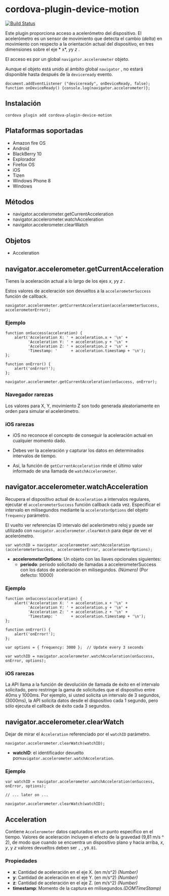 <!---
# license: Licensed to the Apache Software Foundation (ASF) under one
#         or more contributor license agreements.  See the NOTICE file
#         distributed with this work for additional information
#         regarding copyright ownership.  The ASF licenses this file
#         to you under the Apache License, Version 2.0 (the
#         "License"); you may not use this file except in compliance
#         with the License.  You may obtain a copy of the License at
#
#           http://www.apache.org/licenses/LICENSE-2.0
#
#         Unless required by applicable law or agreed to in writing,
#         software distributed under the License is distributed on an
#         "AS IS" BASIS, WITHOUT WARRANTIES OR CONDITIONS OF ANY
#         KIND, either express or implied.  See the License for the
#         specific language governing permissions and limitations
#         under the License.
-->

# cordova-plugin-device-motion

[![Build Status](https://travis-ci.org/apache/cordova-plugin-device-motion.svg)](https://travis-ci.org/apache/cordova-plugin-device-motion)

Este plugin proporciona acceso a acelerómetro del dispositivo. El acelerómetro es un sensor de movimiento que detecta el
cambio (*delta*) en movimiento con respecto a la orientación actual del dispositivo, en tres dimensiones sobre el eje *
x*, *y*y *z* .

El acceso es por un global `navigator.accelerometer` objeto.

Aunque el objeto está unido al ámbito global `navigator` , no estará disponible hasta después de la `deviceready`
evento.

    document.addEventListener ("deviceready", onDeviceReady, false);
    function onDeviceReady() {console.log(navigator.accelerometer)};

## Instalación

    cordova plugin add cordova-plugin-device-motion

## Plataformas soportadas

* Amazon fire OS
* Android
* BlackBerry 10
* Explorador
* Firefox OS
* iOS
* Tizen
* Windows Phone 8
* Windows

## Métodos

* navigator.accelerometer.getCurrentAcceleration
* navigator.accelerometer.watchAcceleration
* navigator.accelerometer.clearWatch

## Objetos

* Acceleration

## navigator.accelerometer.getCurrentAcceleration

Tienes la aceleración actual a lo largo de los ejes *x*, *y*y *z* .

Estos valores de aceleración son devueltos a la `accelerometerSuccess` función de callback.

    navigator.accelerometer.getCurrentAcceleration(accelerometerSuccess, accelerometerError);

### Ejemplo

    function onSuccess(acceleration) {
        alert('Acceleration X: ' + acceleration.x + '\n' +
              'Acceleration Y: ' + acceleration.y + '\n' +
              'Acceleration Z: ' + acceleration.z + '\n' +
              'Timestamp: '      + acceleration.timestamp + '\n');
    };
    
    function onError() {
        alert('onError!');
    };
    
    navigator.accelerometer.getCurrentAcceleration(onSuccess, onError);

### Navegador rarezas

Los valores para X, Y, movimiento Z son todo generada aleatoriamente en orden para simular el acelerómetro.

### iOS rarezas

* iOS no reconoce el concepto de conseguir la aceleración actual en cualquier momento dado.

* Debes ver la aceleración y capturar los datos en determinados intervalos de tiempo.

* Así, la función de `getCurrentAcceleration` rinde el último valor informado de una llamada de `watchAccelerometer`.

## navigator.accelerometer.watchAcceleration

Recupera el dispositivo actual de `Acceleration` a intervalos regulares, ejecutar el `accelerometerSuccess` función
callback cada vez. Especificar el intervalo en milisegundos mediante la `acceleratorOptions` del objeto `frequency`
parámetro.

El vuelto ver referencias ID intervalo del acelerómetro reloj y puede ser utilizado
con `navigator.accelerometer.clearWatch` para dejar de ver el acelerómetro.

    var watchID = navigator.accelerometer.watchAcceleration (accelerometerSuccess, accelerometerError, accelerometerOptions);

* **accelerometerOptions**: Un objeto con las llaves opcionales siguientes:
    * **periodo**: periodo solicitado de llamadas a accelerometerSuccess con los datos de aceleración en
      milisegundos. *(Número)* (Por defecto: 10000)

### Ejemplo

    function onSuccess(acceleration) {
        alert('Acceleration X: ' + acceleration.x + '\n' +
              'Acceleration Y: ' + acceleration.y + '\n' +
              'Acceleration Z: ' + acceleration.z + '\n' +
              'Timestamp: '      + acceleration.timestamp + '\n');
    };
    
    function onError() {
        alert('onError!');
    };
    
    var options = { frequency: 3000 };  // Update every 3 seconds
    
    var watchID = navigator.accelerometer.watchAcceleration(onSuccess, onError, options);

### iOS rarezas

La API llama a la función de devolución de llamada de éxito en el intervalo solicitado, pero restringe la gama de
solicitudes que el dispositivo entre 40ms y 1000ms. Por ejemplo, si usted solicita un intervalo de 3 segundos, (3000ms),
la API solicita datos desde el dispositivo cada 1 segundo, pero sólo ejecuta el callback de éxito cada 3 segundos.

## navigator.accelerometer.clearWatch

Dejar de mirar el `Acceleration` referenciado por el `watchID` parámetro.

    navigator.accelerometer.clearWatch(watchID);

* **watchID**: el identificador devuelto por`navigator.accelerometer.watchAcceleration`.

### Ejemplo

    var watchID = navigator.accelerometer.watchAcceleration(onSuccess, onError, options);
    
    // ... later on ...
    
    navigator.accelerometer.clearWatch(watchID);

## Acceleration

Contiene `Accelerometer` datos capturados en un punto específico en el tiempo. Valores de aceleración incluyen el efecto
de la gravedad (9,81 m/s ^ 2), de modo que cuando se encuentra un dispositivo plano y hacia arriba, *x*, *y*, y *z*
valores devueltos deben ser `` , `` , y`9.81`.

### Propiedades

* **x**: Cantidad de aceleración en el eje X. (en m/s^2) *(Number)*
* **y**: Cantidad de aceleración en el eje Y. (en m/s^2) *(Number)*
* **z**: Cantidad de aceleración en el eje Z. (en m/s^2) *(Number)*
* **timestamp**: Momento de la captura en milisegundos.*(DOMTimeStamp)*